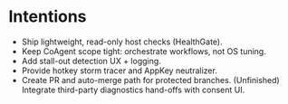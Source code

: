 # Intentions
- Ship lightweight, read-only host checks (HealthGate). 
- Keep CoAgent scope tight: orchestrate workflows, not OS tuning.
- Add stall-out detection UX + logging.
- Provide hotkey storm tracer and AppKey neutralizer.
- Create PR and auto-merge path for protected branches.
(Unfinished) Integrate third-party diagnostics hand-offs with consent UI.

